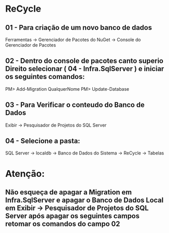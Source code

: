 # ReCycle

## 01 - Para criação de um novo banco de dados

Ferramentas -> Gerenciador de Pacotes do NuGet -> Console do Gerenciador de Pacotes

## 02 - Dentro do console de pacotes canto superio Direito selecionar ( 04 - Infra.SqlServer ) e iniciar os seguintes comandos:

PM> Add-Migration QualquerNome
PM> Update-Database

## 03 - Para Verificar o conteudo do Banco de Dados

Exibir -> Pesquisador de Projetos do SQL Server

## 04 - Selecione a pasta: 

SQL Server -> localdb -> Banco de Dados do Sistema -> ReCycle -> Tabelas 

# Atenção:
## Não esqueça de apagar a Migration em Infra.SqlServer e apagar o Banco de Dados Local em Exibir -> Pesquisador de Projetos do SQL Server após apagar os seguintes campos retomar os comandos do campo 02
